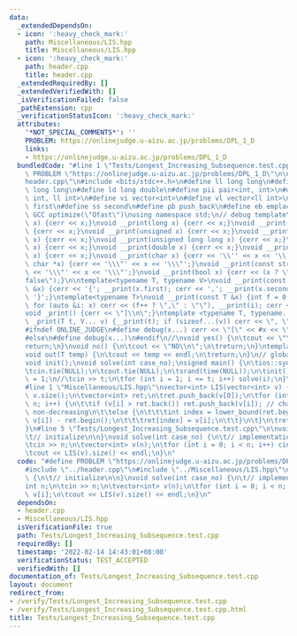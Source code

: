 ```yaml
---
data:
  _extendedDependsOn:
  - icon: ':heavy_check_mark:'
    path: Miscellaneous/LIS.hpp
    title: Miscellaneous/LIS.hpp
  - icon: ':heavy_check_mark:'
    path: header.cpp
    title: header.cpp
  _extendedRequiredBy: []
  _extendedVerifiedWith: []
  _isVerificationFailed: false
  _pathExtension: cpp
  _verificationStatusIcon: ':heavy_check_mark:'
  attributes:
    '*NOT_SPECIAL_COMMENTS*': ''
    PROBLEM: https://onlinejudge.u-aizu.ac.jp/problems/DPL_1_D
    links:
    - https://onlinejudge.u-aizu.ac.jp/problems/DPL_1_D
  bundledCode: "#line 1 \"Tests/Longest_Increasing_Subsequence.test.cpp\"\n#define\
    \ PROBLEM \"https://onlinejudge.u-aizu.ac.jp/problems/DPL_1_D\"\n\n#line 1 \"\
    header.cpp\"\n#include <bits/stdc++.h>\n#define ll long long\n#define ull unsigned\
    \ long long\n#define ld long double\n#define pii pair<int, int>\n#define pll pair<ll\
    \ int, ll int>\n#define vi vector<int>\n#define vl vector<ll int>\n#define ff\
    \ first\n#define ss second\n#define pb push_back\n#define eb emplace_back\n#pragma\
    \ GCC optimize(\"Ofast\")\nusing namespace std;\n// debug template\nvoid __print(int\
    \ x) {cerr << x;}\nvoid __print(long x) {cerr << x;}\nvoid __print(long long x)\
    \ {cerr << x;}\nvoid __print(unsigned x) {cerr << x;}\nvoid __print(unsigned long\
    \ x) {cerr << x;}\nvoid __print(unsigned long long x) {cerr << x;}\nvoid __print(float\
    \ x) {cerr << x;}\nvoid __print(double x) {cerr << x;}\nvoid __print(long double\
    \ x) {cerr << x;}\nvoid __print(char x) {cerr << '\\'' << x << '\\'';}\nvoid __print(const\
    \ char *x) {cerr << '\\\"' << x << '\\\"';}\nvoid __print(const string &x) {cerr\
    \ << '\\\"' << x << '\\\"';}\nvoid __print(bool x) {cerr << (x ? \"true\" : \"\
    false\");}\n\ntemplate<typename T, typename V>\nvoid __print(const pair<T, V>\
    \ &x) {cerr << '{'; __print(x.first); cerr << ','; __print(x.second); cerr <<\
    \ '}';}\ntemplate<typename T>\nvoid __print(const T &x) {int f = 0; cerr << '{';\
    \ for (auto &i: x) cerr << (f++ ? \",\" : \"\"), __print(i); cerr << \"}\";}\n\
    void _print() {cerr << \"]\\n\";}\ntemplate <typename T, typename... V>\nvoid\
    \ _print(T t, V... v) {__print(t); if (sizeof...(v)) cerr << \", \"; _print(v...);}\n\
    #ifndef ONLINE_JUDGE\n#define debug(x...) cerr << \"[\" << #x << \"] = [\"; _print(x)\n\
    #else\n#define debug(x...)\n#endif\n//\nvoid yes() {\n\tcout << \"YES\\n\";\n\t\
    return;\n}\nvoid no() {\n\tcout << \"NO\\n\";\n\treturn;\n}\ntemplate <class T>\n\
    void out(T temp) {\n\tcout << temp << endl;\n\treturn;\n}\n// global variables\n\
    void init();\nvoid solve(int case_no);\nsigned main() {\n\tios::sync_with_stdio(false);\n\
    \tcin.tie(NULL);\n\tcout.tie(NULL);\n\tsrand(time(NULL));\n\tinit();\n\tint t\
    \ = 1;\n//\tcin >> t;\n\tfor (int i = 1; i <= t; i++) solve(i);\n}\n/*\n *\n*/\n\
    #line 1 \"Miscellaneous/LIS.hpp\"\nvector<int> LIS(vector<int> v) {\n\tint n =\
    \ v.size();\n\tvector<int> ret;\n\tret.push_back(v[0]);\n\tfor (int i = 1; i <\
    \ n; i++) {\n\t\tif (v[i] > ret.back()) ret.push_back(v[i]); // change to >= for\
    \ non-decreasing\n\t\telse {\n\t\t\tint index = lower_bound(ret.begin(), ret.end(),\
    \ v[i]) - ret.begin();\n\t\t\tret[index] = v[i];\n\t\t}\n\t}\n\treturn ret;\n\
    }\n#line 5 \"Tests/Longest_Increasing_Subsequence.test.cpp\"\n\nvoid init() {\n\
    \t// initialize\n\n}\nvoid solve(int case_no) {\n\t// implementation\n\tint n;\n\
    \tcin >> n;\n\tvector<int> v(n);\n\tfor (int i = 0; i < n; i++) cin >> v[i];\n\
    \tcout << LIS(v).size() << endl;\n}\n"
  code: "#define PROBLEM \"https://onlinejudge.u-aizu.ac.jp/problems/DPL_1_D\"\n\n\
    #include \"../header.cpp\"\n#include \"../Miscellaneous/LIS.hpp\"\n\nvoid init()\
    \ {\n\t// initialize\n\n}\nvoid solve(int case_no) {\n\t// implementation\n\t\
    int n;\n\tcin >> n;\n\tvector<int> v(n);\n\tfor (int i = 0; i < n; i++) cin >>\
    \ v[i];\n\tcout << LIS(v).size() << endl;\n}\n"
  dependsOn:
  - header.cpp
  - Miscellaneous/LIS.hpp
  isVerificationFile: true
  path: Tests/Longest_Increasing_Subsequence.test.cpp
  requiredBy: []
  timestamp: '2022-02-14 14:43:01+08:00'
  verificationStatus: TEST_ACCEPTED
  verifiedWith: []
documentation_of: Tests/Longest_Increasing_Subsequence.test.cpp
layout: document
redirect_from:
- /verify/Tests/Longest_Increasing_Subsequence.test.cpp
- /verify/Tests/Longest_Increasing_Subsequence.test.cpp.html
title: Tests/Longest_Increasing_Subsequence.test.cpp
---
```

